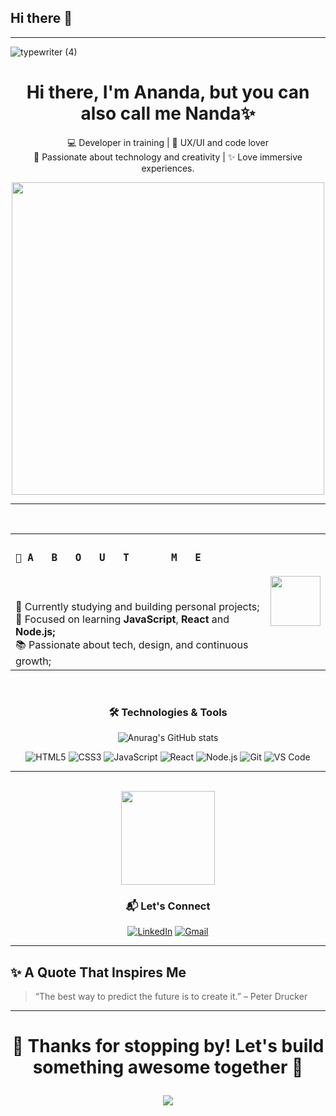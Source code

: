 ## Hi there 👋
---
![typewriter (4)](https://github.com/user-attachments/assets/c189dae6-a31d-49b5-94b1-63131e109759)

<h1 align="center">Hi there, I'm Ananda, but you can also call me Nanda✨</h1>

<p align="center">
  💻 Developer in training | 🌱 UX/UI and code lover <br>
  🎯 Passionate about technology and creativity | ✨ Love immersive experiences.
</p>

<p align="center">
    <img src="https://github.com/user-attachments/assets/56652fa8-37d8-459a-a0f7-acddaa2097ad" width="500px"/>
</p>

---
<br>

<div align="center">
<table>
  <tr>
    <td>
      <h3><code>🚀 A   B   O   U   T       M   E</code></h3> <br><br>
💼 Currently studying and building personal projects;</li> <br>
🧠 Focused on learning <strong>JavaScript</strong>, <strong>React</strong> and <strong>Node.js;</strong></li> <br>
📚 Passionate about tech, design, and continuous growth;</li> <br>
    <td>
      <img src="https://github.com/user-attachments/assets/a15159d0-0087-462f-a31e-b692a30f35e0" width="80px"/>
    </td>
  </tr>
</table>
</div>

<div align="center">
  <br>
  
### 🛠️ Technologies & Tools
  
![Anurag's GitHub stats](https://github-readme-stats.vercel.app/api?username=anuraghazra&show_icons=true&theme=tokyonight)

![HTML5](https://img.shields.io/badge/HTML5-E34F26?style=flat&logo=html5&logoColor=white)
![CSS3](https://img.shields.io/badge/CSS3-1572B6?style=flat&logo=css3&logoColor=white)
![JavaScript](https://img.shields.io/badge/JavaScript-F7DF1E?style=flat&logo=javascript&logoColor=black)
![React](https://img.shields.io/badge/React-20232A?style=flat&logo=react&logoColor=61DAFB)
![Node.js](https://img.shields.io/badge/Node.js-339933?style=flat&logo=node.js&logoColor=white)
![Git](https://img.shields.io/badge/Git-F05032?style=flat&logo=git&logoColor=white)
![VS Code](https://img.shields.io/badge/VS%20Code-007ACC?style=flat&logo=visual-studio-code&logoColor=white)

</div>

---
<br>

 <div align="center"> <img src="https://github.com/user-attachments/assets/8e718384-b1a2-40b7-8f95-946eee1de7ff" width="150px"/> 


   ### 📬 Let's Connect

[![LinkedIn](https://img.shields.io/badge/LinkedIn-0077B5?style=flat&logo=linkedin&logoColor=white)](https://www.linkedin.com/in/ananda-teixeira-exe) [![Gmail](https://img.shields.io/badge/Gmail-D14836?style=flat&logo=gmail&logoColor=white)](nandamt.teixeira@gmail.com)
 </div>

---

## ✨ A Quote That Inspires Me

> “The best way to predict the future is to create it.” – Peter Drucker

---

<h1><p align="center">💜 Thanks for stopping by! Let's build something awesome together 🚀</p></h1>

<div align="center">
  <img src="https://github.com/user-attachments/assets/f09621f5-f1d3-4656-bbf2-6e8c10479c7d"/>
</div>

